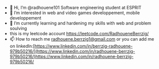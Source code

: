 - 👋 Hi, I’m @radhouene101 Software engineering student at ESPRIT 
- 👀 I’m interested in web and video games developpement, mobile developpement
- 🌱 I’m currently learning and hardening my skills with web and problem soulving
-    this is my leetcode account  https://leetcode.com/RadhoueneBerrzig/
- 📫 How to reach me radhouene.berrzig1@gmail.com or you can add me on linkedIn:[https://www.linkedin.com/in/berrzig-radhouene-979b50216/](https://www.linkedin.com/in/radhouene-berrzig-979b50216/)https://www.linkedin.com/in/radhouene-berrzig-979b50216/
